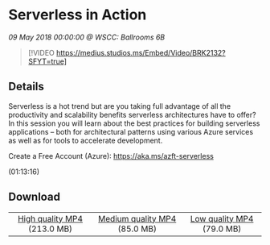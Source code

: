 # Serverless in Action

*09 May 2018 00:00:00 @ WSCC: Ballrooms 6B*

> [!VIDEO https://medius.studios.ms/Embed/Video/BRK2132?SFYT=true]

## Details

<p>Serverless is a hot trend but are you taking full advantage of all the productivity and scalability benefits serverless architectures have to offer?&nbsp; In this session you will learn about the best practices for building serverless applications – both for architectural patterns using various Azure services as well as for tools to accelerate development.&nbsp;</p><p>Create a Free Account (Azure): <a href="https://aka.ms/azft-serverless">https://aka.ms/azft-serverless</a></p> (01:13:16)

## Download

||||
|:--:|:----:|:-:|
|[High quality MP4](https://sec.ch9.ms/ch9/a5e6/ad0f9cd1-0f30-484e-a3d4-9501311fa5e6/BRK2132_high.mp4) (213.0 MB)|[Medium quality MP4](https://sec.ch9.ms/ch9/a5e6/ad0f9cd1-0f30-484e-a3d4-9501311fa5e6/BRK2132_mid.mp4) (85.0 MB)|[Low quality MP4](https://sec.ch9.ms/ch9/a5e6/ad0f9cd1-0f30-484e-a3d4-9501311fa5e6/BRK2132.mp4) (79.0 MB)|